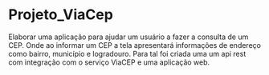 # Projeto_ViaCep
Elaborar uma aplicação para ajudar um usuário a fazer a consulta de um CEP. Onde ao informar um CEP a tela apresentará informações de endereço como bairro, município e logradouro. Para tal foi criada uma um api rest com integração com o serviço ViaCEP e uma aplicação web.
